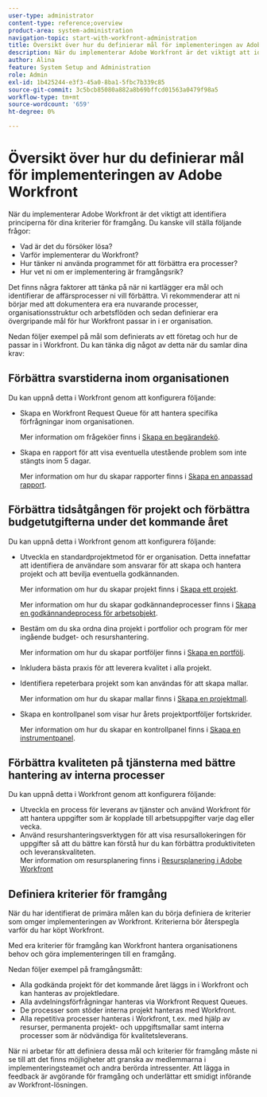 ```yaml
---
user-type: administrator
content-type: reference;overview
product-area: system-administration
navigation-topic: start-with-workfront-administration
title: Översikt över hur du definierar mål för implementeringen av Adobe Workfront
description: När du implementerar Adobe Workfront är det viktigt att identifiera principerna för dina kriterier för framgång. Vi rekommenderar att ni börjar med att dokumentera era era nuvarande processer, organisationsstruktur och arbetsflöden och sedan definierar era övergripande mål för hur Workfront passar in i er organisation.
author: Alina
feature: System Setup and Administration
role: Admin
exl-id: 1b425244-e3f3-45a0-8ba1-5fbc7b339c85
source-git-commit: 3c5bcb85080a882a8b69bffcd01563a0479f98a5
workflow-type: tm+mt
source-wordcount: '659'
ht-degree: 0%

---
```


# Översikt över hur du definierar mål för implementeringen av Adobe Workfront

När du implementerar Adobe Workfront är det viktigt att identifiera principerna för dina kriterier för framgång. Du kanske vill ställa följande frågor:

* Vad är det du försöker lösa?
* Varför implementerar du Workfront?
* Hur tänker ni använda programmet för att förbättra era processer?
* Hur vet ni om er implementering är framgångsrik?

Det finns några faktorer att tänka på när ni kartlägger era mål och identifierar de affärsprocesser ni vill förbättra. Vi rekommenderar att ni börjar med att dokumentera era era nuvarande processer, organisationsstruktur och arbetsflöden och sedan definierar era övergripande mål för hur Workfront passar in i er organisation.

Nedan följer exempel på mål som definierats av ett företag och hur de passar in i Workfront. Du kan tänka dig något av detta när du samlar dina krav:

## Förbättra svarstiderna inom organisationen

Du kan uppnå detta i Workfront genom att konfigurera följande:

* Skapa en Workfront Request Queue för att hantera specifika förfrågningar inom organisationen.

  Mer information om frågeköer finns i [Skapa en begärandekö](../../manage-work/requests/create-and-manage-request-queues/create-request-queue.md).

* Skapa en rapport för att visa eventuella utestående problem som inte stängts inom 5 dagar.

  Mer information om hur du skapar rapporter finns i [Skapa en anpassad rapport](../../reports-and-dashboards/reports/creating-and-managing-reports/create-custom-report.md).

## Förbättra tidsåtgången för projekt och förbättra budgetutgifterna under det kommande året

Du kan uppnå detta i Workfront genom att konfigurera följande:

* Utveckla en standardprojektmetod för er organisation. Detta innefattar att identifiera de användare som ansvarar för att skapa och hantera projekt och att bevilja eventuella godkännanden.

  Mer information om hur du skapar projekt finns i [Skapa ett projekt](../../manage-work/projects/create-projects/create-project.md).

  Mer information om hur du skapar godkännandeprocesser finns i [Skapa en godkännandeprocess för arbetsobjekt](../../administration-and-setup/customize-workfront/configure-approval-milestone-processes/create-approval-processes.md).

* Bestäm om du ska ordna dina projekt i portfolior och program för mer ingående budget- och resurshantering.

  Mer information om hur du skapar portföljer finns i [Skapa en portfölj](../../manage-work/portfolios/create-and-manage-portfolios/create-portfolios.md).

* Inkludera bästa praxis för att leverera kvalitet i alla projekt.
* Identifiera repeterbara projekt som kan användas för att skapa mallar.

  Mer information om hur du skapar mallar finns i [Skapa en projektmall](../../manage-work/projects/create-and-manage-templates/create-template.md).

* Skapa en kontrollpanel som visar hur årets projektportföljer fortskrider.

  Mer information om hur du skapar en kontrollpanel finns i [Skapa en instrumentpanel](../../reports-and-dashboards/dashboards/creating-and-managing-dashboards/create-dashboard.md).

## Förbättra kvaliteten på tjänsterna med bättre hantering av interna processer

Du kan uppnå detta i Workfront genom att konfigurera följande:

* Utveckla en process för leverans av tjänster och använd Workfront för att hantera uppgifter som är kopplade till arbetsuppgifter varje dag eller vecka.
* Använd resurshanteringsverktygen för att visa resursallokeringen för uppgifter så att du bättre kan förstå hur du kan förbättra produktiviteten och leveranskvaliteten.\
  Mer information om resursplanering finns i [Resursplanering i Adobe Workfront](../../resource-mgmt/resource-planning/resource-planning-overview.md)

## Definiera kriterier för framgång

När du har identifierat de primära målen kan du börja definiera de kriterier som omger implementeringen av Workfront. Kriterierna bör återspegla varför du har köpt Workfront.

Med era kriterier för framgång kan Workfront hantera organisationens behov och göra implementeringen till en framgång.

Nedan följer exempel på framgångsmått:

* Alla godkända projekt för det kommande året läggs in i Workfront och kan hanteras av projektledare.
* Alla avdelningsförfrågningar hanteras via Workfront Request Queues.
* De processer som stöder interna projekt hanteras med Workfront.
* Alla repetitiva processer hanteras i Workfront, t.ex. med hjälp av resurser, permanenta projekt- och uppgiftsmallar samt interna processer som är nödvändiga för kvalitetsleverans.

När ni arbetar för att definiera dessa mål och kriterier för framgång måste ni se till att det finns möjligheter att granska av medlemmarna i implementeringsteamet och andra berörda intressenter. Att lägga in feedback är avgörande för framgång och underlättar ett smidigt införande av Workfront-lösningen.
